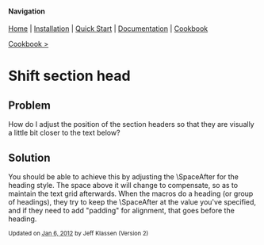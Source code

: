 #### Navigation

[Home](../home/README.md)  | [Installation](../installation/README.md) | [Quick Start](../quick-start/README.md) | [Documentation](../documentation/README.md) | [Cookbook ](../cookbook/README.md) 

[Cookbook >](../README.md) 


# <span class="entry-title">Shift section head</span>

## <a name="TOC-Problem">Problem</a>

<a name="TOC-Problem">

How do I adjust the position of the section headers so that they are visually a little bit closer to the text below?

</a>

## <a name="TOC-Problem"></a><a name="TOC-Solution">Solution</a>


You should be able to achieve this by adjusting the \SpaceAfter for the heading style. The space above it will change to compensate, so as to maintain the text grid afterwards. When the macros do a heading (or group of headings), they try to keep the \SpaceAfter at the value you've specified, and if they need to add "padding" for alignment, that goes before the heading.


<small>Updated on <abbr class="updated" title="2012-01-06T15:37:59.059Z">Jan 6, 2012</abbr> by <span class="author"><span class="vcard">Jeff Klassen</span> </span>(Version <span class="sites:revision">2</span>)</small>  

